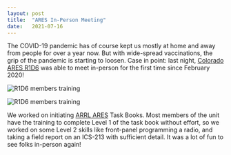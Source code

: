 ```yaml
---
layout: post
title:  "ARES In-Person Meeting"
date:   2021-07-16
---
```

The COVID-19 pandemic has of course kept us mostly at home and away from people for over a year now.
But with wide-spread vaccinations, the grip of the pandemic is starting to loosen. Case in point:
last night, [Colorado ARES R1D6](https://www.coaresr1d6.org/) was able to meet in-person for the
first time since February 2020!

![R1D6 members training](https://1.bp.blogspot.com/-NzDnm7_cRA0/YQbL2Bat_kI/AAAAAAAB3i8/U0Np51mejlY0PUVmmXZJNTb7xMTRaj6wACPcBGAsYHg/s320/PXL_20210716_014841717.jpg)

![R1D6 members training](https://1.bp.blogspot.com/-yk4fuMUDVAE/YQbL2NgG1TI/AAAAAAAB3i8/iQX_i7GSQM8VoZD6ppuuAKp3zU0IuFSNACPcBGAsYHg/s320/PXL_20210716_011817916.jpg)

We worked on initiating [ARRL ARES](http://www.arrl.org/ares) Task Books. Most members of the unit
have the training to complete Level 1 of the task book without effort, so we worked on some Level 2
skills like front-panel programming a radio, and taking a field report on an ICS-213 with sufficient
detail. It was a lot of fun to see folks in-person again!

